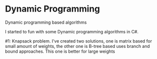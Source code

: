 # Dynamic Programming
Dynamic programming based algorithms

I started to fun with some Dynamic programming algorithms in C#.

#1: Knapsack problem. I've created two solutions, one is matrix based for small amount of weights, the other one is B-tree based uses branch and bound approaches. This one is better for large weights
